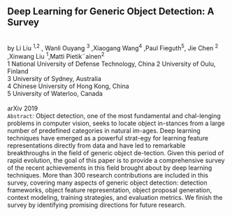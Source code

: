 Deep Learning for Generic Object Detection: A Survey
------------
<br>by Li Liu <sup>1,2</sup> , Wanli Ouyang <sup>3</sup> ,Xiaogang Wang<sup>4</sup> ,Paul Fieguth<sup>5</sup>, Jie Chen <sup>2</sup> ,Xinwang Liu <sup>1</sup>,Matti Pietik¨ainen<sup>2</sup>
<br>1 National University of Defense Technology, China 2 University of Oulu, Finland<br>
3 University of Sydney, Australia<br>
4 Chinese University of Hong Kong, China<br>
5 University of Waterloo, Canada<br>
<br>arXiv 2019<br>
`Abstract`:
Object detection, one of the most fundamental and chal-lenging problems in computer vision, seeks to locate object in-stances from a large number of predefined categories in natural im-ages. Deep learning techniques have emerged as a powerful strat-egy for learning feature representations directly from data and have led to remarkable breakthroughs in the field of generic object de-tection. Given this period of rapid evolution, the goal of this paper is to provide a comprehensive survey of the recent achievements in this field brought about by deep learning techniques. More than 300 research contributions are included in this survey, covering many aspects of generic object detection: detection frameworks, object feature representation, object proposal generation, context modeling, training strategies, and evaluation metrics. We finish the survey by identifying promising directions for future research.
